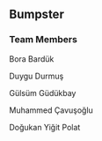 ## Bumpster

### Team Members
Bora Bardük

Duygu Durmuş

Gülsüm Güdükbay

Muhammed Çavuşoğlu

Doğukan Yiğit Polat
